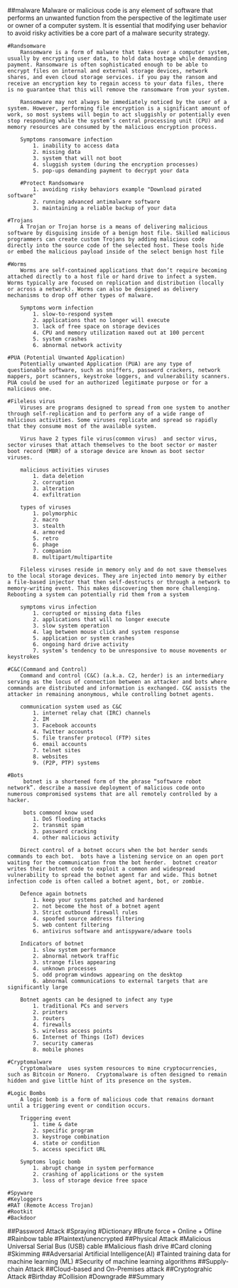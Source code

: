 ##malware
 Malware or malicious code is any element of software that performs an unwanted function from the perspective of the legitimate user or owner of a computer system.  It is essential that modifying user behavior to avoid risky activities be a core part of a malware security strategy.

    #Randsomware
        Ransomware is a form of malware that takes over a computer system, usually by encrypting user data, to hold data hostage while demanding payment. Ransomware is often sophisticated enough to be able to encrypt files on internal and external storage devices, network shares, and even cloud storage services. if you pay the ransom and receive an encryption key to regain access to your data files, there is no guarantee that this will remove the ransomware from your system.

        Ransomware may not always be immediately noticed by the user of a system. However, performing file encryption is a significant amount of work, so most systems will begin to act sluggishly or potentially even stop responding while the system’s central processing unit (CPU) and memory resources are consumed by the malicious encryption process.

        Symptoms ransomware infection
            1. inability to access data
            2. missing data
            3. system that will not boot
            4. sluggish system (during the encryption processes)
            5. pop-ups demanding payment to decrypt your data

        #Protect Randsomware
            1. avoiding risky behaviors example "Download pirated software"
            2. running advanced antimalware software
            3. maintaining a reliable backup of your data

    #Trojans
        A Trojan or Trojan horse is a means of delivering malicious software by disguising inside of a benign host file. Skilled malicious programmers can create custom Trojans by adding malicious code directly into the source code of the selected host. These tools hide or embed the malicious payload inside of the select benign host file

    #Worms
        Worms are self-contained applications that don’t require becoming attached directly to a host file or hard drive to infect a system. Worms typically are focused on replication and distribution (locally or across a network). Worms can also be designed as delivery mechanisms to drop off other types of malware.

        Symptoms worm infection
            1. slow-to-respond system
            2. applications that no longer will execute
            3. lack of free space on storage devices
            4. CPU and memory utilization maxed out at 100 percent
            5. system crashes
            6. abnormal network activity

    #PUA (Potential Unwanted Application)
        Potentially unwanted Application (PUA) are any type of questionable software, such as sniffers, password crackers, network mappers, port scanners, keystroke loggers, and vulnerability scanners. PUA could be used for an authorized legitimate purpose or for a malicious one.

    #Fileless virus
        Viruses are programs designed to spread from one system to another through self-replication and to perform any of a wide range of malicious activities. Some viruses replicate and spread so rapidly that they consume most of the available system.

        Virus have 2 types file virus(common virus)  and sector virus, sector viruses that attach themselves to the boot sector or master boot record (MBR) of a storage device are known as boot sector viruses.

        malicious activities viruses
            1. data deletion
            2. corruption
            3. alteration
            4. exfiltration

        types of viruses
            1. polymorphic
            2. macro
            3. stealth
            4. armored
            5. retro
            6. phage
            7. companion
            8. multipart/multipartite

        Fileless viruses reside in memory only and do not save themselves to the local storage devices. They are injected into memory by either a file-based injector that then self-destructs or through a network to memory-writing event. This makes discovering them more challenging. Rebooting a system can potentially rid them from a system

        symptoms virus infection
            1. corrupted or missing data files
            2. applications that will no longer execute
            3. slow system operation
            4. lag between mouse click and system response
            5. application or system crashes
            6. ongoing hard drive activity
            7. system’s tendency to be unresponsive to mouse movements or keystrokes
            
    #C&C(Command and Control)
        Command and control (C&C) (a.k.a. C2, herder) is an intermediary serving as the locus of connection between an attacker and bots where commands are distributed and information is exchanged. C&C assists the attacker in remaining anonymous, while controlling botnet agents. 

        communication system used as C&C
            1. internet relay chat (IRC) channels
            2. IM
            3. Facebook accounts
            4. Twitter accounts
            5. file transfer protocol (FTP) sites
            6. email accounts
            7. telnet sites
            8. websites 
            9. (P2P, PTP) systems

    #Bots
         botnet is a shortened form of the phrase “software robot network”. describe a massive deployment of malicious code onto numerous compromised systems that are all remotely controlled by a hacker. 

         bots commond know used 
            1. DoS flooding attacks
            2. transmit spam
            3. password cracking
            4. other malicious activity

        Direct control of a botnet occurs when the bot herder sends commands to each bot.  bots have a listening service on an open port waiting for the communication from the bot herder.  botnet creator writes their botnet code to exploit a common and widespread vulnerability to spread the botnet agent far and wide. This botnet infection code is often called a botnet agent, bot, or zombie.

        Defence again botnets 
            1. keep your systems patched and hardened
            2. not become the host of a botnet agent
            3. Strict outbound firewall rules
            4. spoofed source address filtering
            5. web content filtering
            6. antivirus software and antispyware/adware tools

        Indicators of botnet
            1. slow system performance
            2. abnormal network traffic
            3. strange files appearing
            4. unknown processes
            5. odd program windows appearing on the desktop
            6. abnormal communications to external targets that are significantly large
        
        Botnet agents can be designed to infect any type 
            1. traditional PCs and servers
            2. printers
            3. routers
            4. firewalls
            5. wireless access points
            6. Internet of Things (IoT) devices
            7. security cameras
            8. mobile phones

    #Cryptomalware
        Cryptomalware  uses system resources to mine cryptocurrencies, such as Bitcoin or Monero.  Cryptomalware is often designed to remain hidden and give little hint of its presence on the system.

    #Logic Bombs
        A logic bomb is a form of malicious code that remains dormant until a triggering event or condition occurs.

        Triggering event 
            1. time & date 
            2. specific program 
            3. keystroge combination 
            4. state or condition 
            5. access specifict URL 

        Symptoms logic bomb
            1. abrupt change in system performance
            2. crashing of applications or the system
            3. loss of storage device free space

    #Spyware
    #Keyloggers
    #RAT (Remote Access Trojan)
    #Rootkit
    #Backdoor
##Password Attack
    #Spraying
    #Dictionary
    #Brute force
        + Online 
        + Ofline 
    #Rainbow table
    #Plaintext/unencrypted
##Physical Attack 
    #Malicious Universal Serial Bus (USB) cable
    #Malicious flash drive
    #Card cloning
    #Skimming
##Adversarial Artificial Intelligence(AI)
    #Tainted training data for machine learning (ML)
    #Security of machine learning algorithms
##Supply-chain Attack 
##Cloud-based and On-Premises attack 
##Cryptograhic Attack
    #Birthday
    #Collision
    #Downgrade
##Summary 